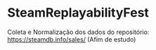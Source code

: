 # SteamReplayabilityFest
Coleta e Normalização dos dados do repositório: https://steamdb.info/sales/ (Afim de estudo)
